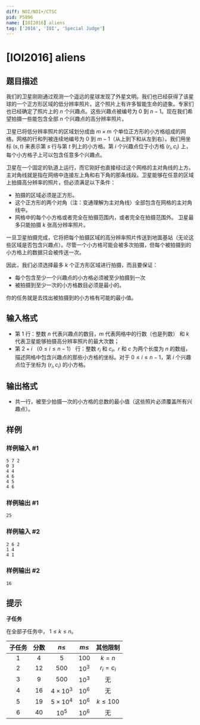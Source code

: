 ```yaml
---
diff: NOI/NOI+/CTSC
pid: P5896
name: [IOI2016] aliens
tag: ['2016', 'IOI', 'Special Judge']
---
```

# [IOI2016] aliens
## 题目描述

我们的卫星刚刚通过观测一个遥远的星球发现了外星文明。我们也已经获得了该星球的一个正方形区域的低分辨率照片。这个照片上有许多智能生命的迹象。专家们也已经确定了照片上的 $n$ 个兴趣点。这些兴趣点被编号为 $0$ 到 $n−1$。现在我们希望拍摄一些能包含全部 $n$ 个兴趣点的高分辨率照片。

卫星已将低分辨率照片的区域划分成由 $m \times m$ 个单位正方形的小方格组成的网络。网格的行和列被连续地编号为 $0$ 到 $m−1$（从上到下和从左到右）。我们用坐标 $(s,t)$ 来表示第 $s$ 行与第 $t$ 列上的小方格。第 $i$ 个兴趣点位于小方格 $(r_i,c_i)$ 上，每个小方格子上可以包含任意多个兴趣点。

卫星在一个固定的轨道上运行，而它刚好也直接经过这个网格的主对角线的上方。主对角线就是指在网络中连接左上角和右下角的那条线段。卫星能够在任意的区域上拍摄高分辨率的照片，但必须满足以下条件：

- 拍摄的区域必须是正方形。
- 这个正方形的两个对角（注：变通理解为主对角线）全部包含在网格的主对角线中。
- 网格中的每个小方格或者完全在拍摄范围内，或者完全在拍摄范围外。
卫星最多只能拍摄 $k$ 张高分辨率照片。

一旦卫星拍摄完成，它将把每个拍摄区域的高分辨率照片传送到地面基站（无论这些区域是否包含兴趣点）。尽管一个小方格可能会被多次拍摄，但每个被拍摄到的小方格上的数据只会被传送一次。

因此，我们必须选择最多 $k$ 个正方形区域进行拍摄，而且要保证：

- 每个包含至少一个兴趣点的小方格必须被至少拍摄到一次
- 被拍摄到至少一次的小方格数目必须是最小的。

你的任务就是去找出被拍摄到的小方格有可能的最小值。
## 输入格式

- 第 $1$ 行：整数 $n$ 代表兴趣点的数目，$m$ 代表网格中的行数（也是列数） 和 $k$ 代表卫星能够拍摄高分辨率照片的最大次数；
- 第 $2+i$ （$0 \le i \le n−1$） 行：整数 $r_i$ 和 $c_i$。$r$ 和 $c$ 为两个长度为 $n$ 的数组，描述网格中包含兴趣点的那些小方格的坐标。对于 $0\le i\le n−1$，第 $i$ 个兴趣点位于坐标为 $(r_i,c_i)$ 的小方格。
## 输出格式

- 共一行，被至少拍摄一次的小方格的总数的最小值（这些照片必须覆盖所有兴趣点）。
## 样例

### 样例输入 #1
```
5 7 2
0 3
4 4
4 6
4 5
4 6

```
### 样例输出 #1
```
25

```
### 样例输入 #2
```
2 6 2
1 4
4 1

```
### 样例输出 #2
```
16

```
## 提示

**子任务**

在全部子任务中， $1\le k\le n$。

| 子任务 | 分数 | $n\le$ | $m\le$ | 其他限制 |
| :----------: | :----------: | :----------: | :----------: | :----------: |
| $1$ | $4$ | $5$ | $100$ |  $k=n$|
| $2$ | $12$ | $500$ | $10^3$ | $r_i=c_i$ |
|  $3$| $9$ | $500$ | $10^3$ | 无 |
|$4$  |$16$  | $4 \times 10^3$ | $10^6$ | 无 |
| $5$ | $19$ | $5\times 10^4$ | $10^6$ | $k \le 100$ |
| $6$ |  $40$| $10^5$ | $10^6$ | 无 |

